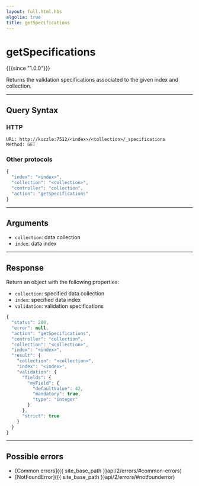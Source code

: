 ```yaml
---
layout: full.html.hbs
algolia: true
title: getSpecifications
---
```


# getSpecifications

{{{since "1.0.0"}}}

Returns the validation specifications associated to the given index and collection.

---

## Query Syntax

### HTTP

```http
URL: http://kuzzle:7512/<index>/<collection>/_specifications
Method: GET
```

### Other protocols


```js
{
  "index": "<index>",
  "collection": "<collection>",
  "controller": "collection",
  "action": "getSpecifications"
}
```

---

## Arguments

* `collection`: data collection
* `index`: data index

---

## Response

Return an object with the following properties:

* `collection`: specified data collection
* `index`: specified data index
* `validation`: validation specifications

```js
{
  "status": 200,
  "error": null,
  "action": "getSpecifications",
  "controller": "collection",
  "collection": "<collection>",
  "index": "<index>",
  "result": {
    "collection": "<collection>",
    "index": "<index>",
    "validation": {
      "fields": {
        "myField": {
          "defaultValue": 42,
          "mandatory": true,
          "type": "integer"
        }
      },
      "strict": true
    }
  }
}
```

---

## Possible errors

- [Common errors]({{ site_base_path }}api/2/errors/#common-errors)
- [NotFoundError]({{ site_base_path }}api/2/errors/#notfounderror)
